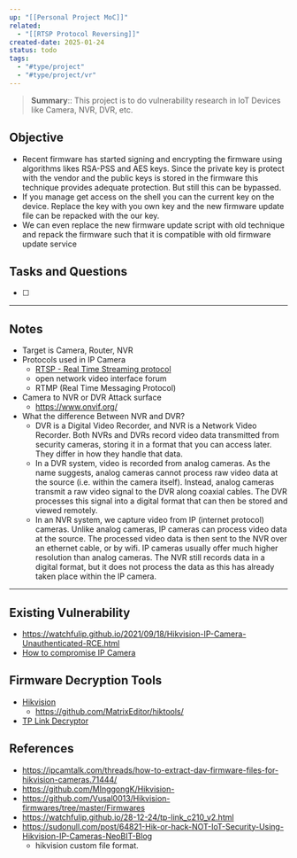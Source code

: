 ```yaml
---
up: "[[Personal Project MoC]]"
related:
  - "[[RTSP Protocol Reversing]]"
created-date: 2025-01-24
status: todo
tags:
  - "#type/project"
  - "#type/project/vr"
---
```


> **Summary**:: This project is to do vulnerability research in IoT Devices like Camera, NVR, DVR, etc.

## Objective

- Recent firmware has started signing and encrypting the firmware using algorithms likes RSA-PSS and AES keys. Since the private key is protect with the vendor and the public keys is stored in the firmware this technique provides adequate protection. But still this can be bypassed. 
- If you manage get access on the shell you can the current key on the device. Replace the key with you own key and the new firmware update file can be repacked with the our key.
- We can even replace the new firmware update script with old technique and repack the firmware such that it is compatible with old firmware update service

## Tasks and Questions

- [ ]

---
## Notes

- Target is Camera, Router, NVR
- Protocols used in IP Camera
	- [RTSP - Real Time Streaming protocol](https://scapy.readthedocs.io/en/stable/api/scapy.contrib.rtsp.html)
	- open network video interface forum
	- RTMP (Real Time Messaging Protocol)
- Camera to NVR or DVR Attack surface
	- https://www.onvif.org/
- What the difference Between NVR and DVR?
	- DVR is a Digital Video Recorder, and NVR is a Network Video Recorder. Both NVRs and DVRs record video data transmitted from security cameras, storing it in a format that you can access later. They differ in how they handle that data. 
	- In a DVR system, video is recorded from analog cameras. As the name suggests, analog cameras cannot process raw video data at the source (i.e. within the camera itself). Instead, analog cameras transmit a raw video signal to the DVR along coaxial cables. The DVR processes this signal into a digital format that can then be stored and viewed remotely.
	- In an NVR system, we capture video from IP (internet protocol) cameras. Unlike analog cameras, IP cameras can process video data at the source. The processed video data is then sent to the NVR over an ethernet cable, or by wifi. IP cameras usually offer much higher resolution than analog cameras. The NVR still records data in a digital format, but it does not process the data as this has already taken place within the IP camera. 

---

## Existing Vulnerability

- https://watchfulip.github.io/2021/09/18/Hikvision-IP-Camera-Unauthenticated-RCE.html
- [How to compromise IP Camera](https://medium.com/@amansg22/compromising-cctvs-101-ecd41748c90c)

## Firmware Decryption Tools

- [Hikvision](https://github.com/HaToan/Decrypt-Firmware-Hikvision)
	- https://github.com/MatrixEditor/hiktools/
- [TP Link Decryptor](https://github.com/watchfulip/tp-link-decrypt)

## References
- https://ipcamtalk.com/threads/how-to-extract-dav-firmware-files-for-hikvision-cameras.71444/
- https://github.com/MInggongK/Hikvision-
- https://github.com/Vusal0013/Hikvision-firmwares/tree/master/Firmwares
- https://watchfulip.github.io/28-12-24/tp-link_c210_v2.html
- https://sudonull.com/post/64821-Hik-or-hack-NOT-IoT-Security-Using-Hikvision-IP-Cameras-NeoBIT-Blog
	- hikvision custom file format.
